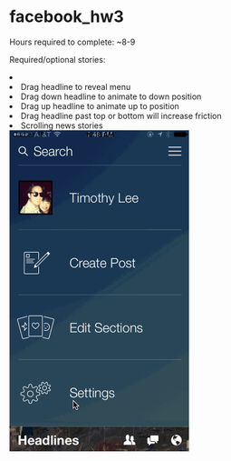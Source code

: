 facebook_hw3
============
Hours required to complete: ~8-9

Required/optional stories:

<li>
<li>Drag headline to reveal menu</li>
<li>Drag down headline to animate to down position</li>
<li>Drag up headline to animate up to position</li>
<li>Drag headline past top or bottom will increase friction</li>
<li>Scrolling news stories</li>
</li>

<img src="https://raw.githubusercontent.com/asianxjay/facebook_hw3/master/facebook_hw3.gif">
